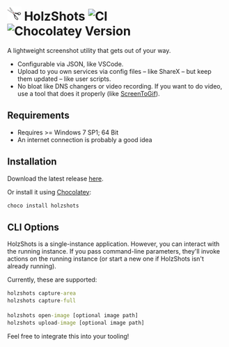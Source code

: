# ![Logo](src/HolzShots/Resources/editcutSmall.png) HolzShots ![CI](https://github.com/nikeee/HolzShots/workflows/CI/badge.svg) ![Chocolatey Version](https://img.shields.io/chocolatey/v/holzshots)
A lightweight screenshot utility that gets out of your way.
- Configurable via JSON, like VSCode.
- Upload to you own services via config files – like ShareX – but keep them updated – like user scripts.
- No bloat like DNS changers or video recording. If you want to do video, use a tool that does it properly (like [ScreenToGif](https://github.com/NickeManarin/ScreenToGif)).

## Requirements
- Requires >= Windows 7 SP1; 64 Bit
- An internet connection is probably a good idea

## Installation
Download the latest release [here](http://github.com/nikeee/HolzShots/releases/latest/download/HolzShots.zip).

Or install it using [Chocolatey](https://chocolatey.org):
```cmd
choco install holzshots
```

## CLI Options
HolzShots is a single-instance application. However, you can interact with the running instance.
If you pass command-line parameters, they'll invoke actions on the running instance (or start a new one if HolzShots isn't already running).

Currently, these are supported:
```cmd
holzshots capture-area
holzshots capture-full

holzshots open-image [optional image path]
holzshots upload-image [optional image path]
```
Feel free to integrate this into your tooling!
